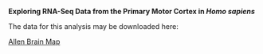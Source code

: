**Exploring RNA-Seq Data from the Primary Motor Cortex in *Homo sapiens***


The data for this analysis may be downloaded here:

[Allen Brain Map](https://portal.brain-map.org/atlases-and-data/rnaseq/human-m1-10x)
